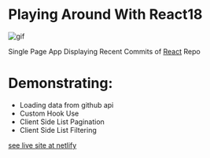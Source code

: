 # Playing Around With React18

![gif](./commits.gif)

Single Page App Displaying Recent Commits of [React](https://reactjs.org) Repo

# Demonstrating:

- Loading data from github api
- Custom Hook Use
- Client Side List Pagination
- Client Side List Filtering

[see live site at netlify](https://csb-cqci1o.netlify.app/)

